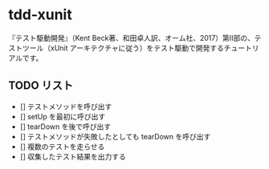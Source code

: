 # tdd-xunit

『テスト駆動開発』（Kent Beck著、和田卓人訳、オーム社、2017）第II部の、テストツール（xUnit アーキテクチャに従う）をテスト駆動で開発するチュートリアルです。

## TODO リスト
- [] テストメソッドを呼び出す
- [] setUp を最初に呼び出す
- [] tearDown を後で呼び出す
- [] テストメソッドが失敗したとしても tearDown を呼び出す
- [] 複数のテストを走らせる
- [] 収集したテスト結果を出力する
